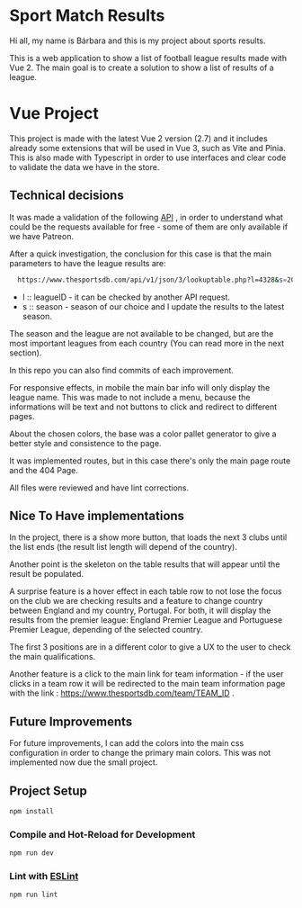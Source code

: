 # Sport Match Results
Hi all, my name is Bárbara and this is my project about sports results.

This is a web application to show a list of football league results made with Vue 2. The main goal is to create a solution to show a list of results of a league.

# Vue Project

This project is made with the latest Vue 2 version (2.7) and it includes already some extensions that will be used in Vue 3, such as Vite and Pinia.
This is also made with Typescript in order to use interfaces and clear code to validate the data we have in the store.

## Technical decisions
It was made a validation of the following [API](https://www.thesportsdb.com/api.php) , in order to understand what could be the requests available for free - some of them are only available if we have Patreon.

After a quick investigation, the conclusion for this case is that the main parameters to have the league results are:

```sh
  https://www.thesportsdb.com/api/v1/json/3/lookuptable.php?l=4328&s=2022-2023
```
- l :: leagueID - it can be checked by another API request.
- s :: season - season of our choice and I update the results to the latest season. 

The season and the league are not available to be changed, but are the most important leagues from each country (You can read more in the next section). 

In this repo you can also find commits of each improvement.

For responsive effects, in mobile the main bar info will only display the league name. This was made to not include a menu, because the informations will be text and not buttons to click and redirect to different pages.

About the chosen colors, the base was a color pallet generator to give a better style and consistence to the page.

It was implemented routes, but in this case there's only the main page route and the 404 Page.

All files were reviewed and have lint corrections.

## Nice To Have implementations
In the project, there is a show more button, that loads the next 3 clubs until the list ends (the result list length will depend of the country).

Another point is the skeleton on the table results that will appear until the result be populated.

A surprise feature is a hover effect in each table row to not lose the focus on the club we are checking results and a feature to change country between England and my country, Portugal. 
For both, it will display the results from the premier league: England Premier League and Portuguese Premier League, depending of the selected country.

The first 3 positions are in a different color to give a UX to the user to check the main qualifications.

Another feature is a click to the main link for team information - if the user clicks in a team row it will be redirected to the main team information page with the link : https://www.thesportsdb.com/team/TEAM_ID .

## Future Improvements
For future improvements, I can add the colors into the main css configuration in order to change the primary main colors. This was not implemented now due the small project. 

## Project Setup

```sh
npm install
```

### Compile and Hot-Reload for Development

```sh
npm run dev
```

### Lint with [ESLint](https://eslint.org/)

```sh
npm run lint
```
